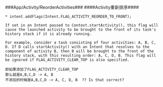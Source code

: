 ###App/Activity/ReorderActivities###
####Activity重新排序####

	* intent.addFlags(Intent.FLAG_ACTIVITY_REORDER_TO_FRONT);
	 
	If set in an Intent passed to Context.startActivity(), this flag will cause the launched activity to be brought to the front of its task's history stack if it is already running. 

	For example, consider a task consisting of four activities: A, B, C, D. If D calls startActivity() with an Intent that resolves to the component of activity B, then B will be brought to the front of the history stack, with this resulting order: A, C, D, B. This flag will be ignored if FLAG_ACTIVITY_CLEAR_TOP is also specified. 

	即如果添加了FLAG_ACTIVITY_CLEAR_TOP 
    那么就是A,B,C,D -> A, B
    不添加的时候是A,B,C,D -> A, C, D, B  ?? Is that correct?
